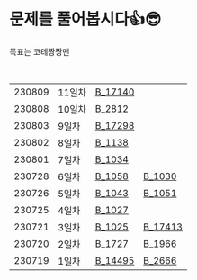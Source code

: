 # 문제를 풀어봅시다👍😎
목표는 코테짱짱맨

<br>
<table>
  <tr>
<td>230809</td><td>11일차</td><td><a href ="B_17140.java" >B_17140</a></td><td></td>
  </tr>
<tr>
<td>230808</td><td>10일차</td><td><a href ="B_2812.java" >B_2812</a></td><td></td>
  </tr>
  <tr>
<td>230803</td><td>9일차</td><td><a href ="B_17298.java" >B_17298</a></td><td></td>
  </tr>
  <tr>
<td>230802</td><td>8일차</td><td><a href ="B_1138.java" > B_1138</a></td><td></td>
  </tr>
  <tr>
<td>230801</td><td>7일차</td><td><a href ="B_1034.java" > B_1034</a></td><td></td>
  </tr>
  <tr>
<td>230728</td><td>6일차</td><td><a href ="B_1058.java" > B_1058</a></td><td><a href ="B_1030.java" > B_1030</a></td>
  </tr>
  <tr>
<td>230726</td><td>5일차</td><td><a href ="B_1043_2.java" > B_1043</a></td><td><a href ="B_1051.java" > B_1051</a></td>
  </tr>
  <tr>
<td>230725</td><td>4일차</td><td><a href ="B_1027.java" > B_1027</a></td><td></td>
  </tr><tr>
<td>230721</td><td>3일차</td><td><a href ="B_1025.java" > B_1025</a></td><td> <a href ="B_17413.java" > B_17413 </a> </td>
  </tr><tr>
<td>230720</td><td>2일차</td><td><a href ="B_1727.java" > B_1727 </a></td><td><a href ="B_1966.java" > B_1966</a></td>
  </tr><tr>
<td>230719</td><td>1일차</td><td><a href ="B_14495.java" > B_14495</a></td><td> <a href ="B_2666.java" > B_2666</a></td>
  </tr>
</table>


